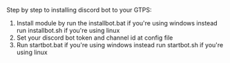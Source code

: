 Step by step to installing discord bot to your GTPS:

1. Install module by run the installbot.bat if you're using windows instead run installbot.sh if you're using linux
2. Set your discord bot token and channel id at config file
3. Run startbot.bat if you're using windows instead run startbot.sh if you're using linux
